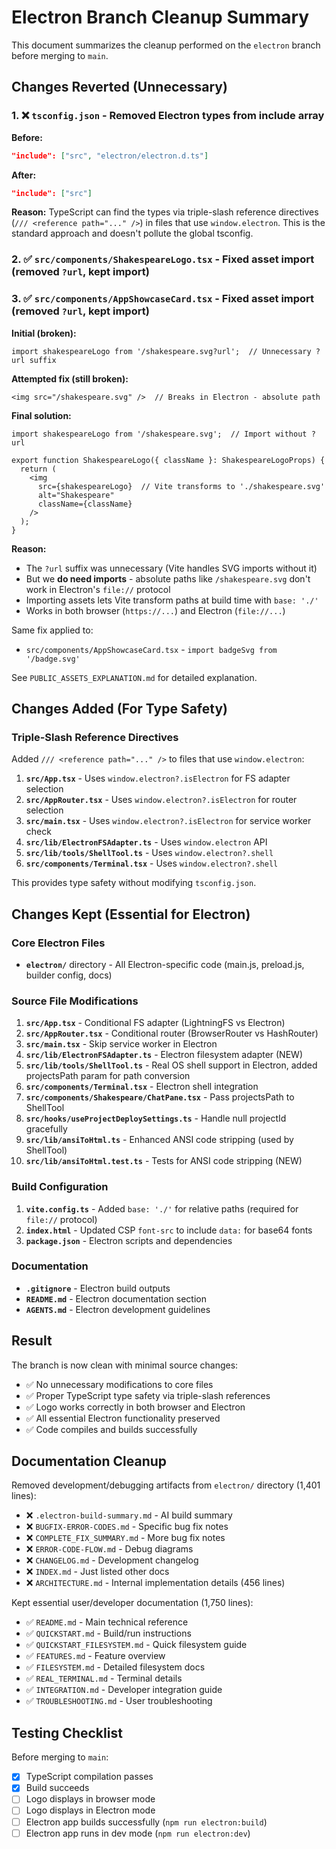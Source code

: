 # Electron Branch Cleanup Summary

This document summarizes the cleanup performed on the `electron` branch before merging to `main`.

## Changes Reverted (Unnecessary)

### 1. ❌ `tsconfig.json` - Removed Electron types from include array
**Before:**
```json
"include": ["src", "electron/electron.d.ts"]
```

**After:**
```json
"include": ["src"]
```

**Reason:** TypeScript can find the types via triple-slash reference directives (`/// <reference path="..." />`) in files that use `window.electron`. This is the standard approach and doesn't pollute the global tsconfig.

### 2. ✅ `src/components/ShakespeareLogo.tsx` - Fixed asset import (removed `?url`, kept import)
### 3. ✅ `src/components/AppShowcaseCard.tsx` - Fixed asset import (removed `?url`, kept import)
**Initial (broken):**
```tsx
import shakespeareLogo from '/shakespeare.svg?url';  // Unnecessary ?url suffix
```

**Attempted fix (still broken):**
```tsx
<img src="/shakespeare.svg" />  // Breaks in Electron - absolute path
```

**Final solution:**
```tsx
import shakespeareLogo from '/shakespeare.svg';  // Import without ?url

export function ShakespeareLogo({ className }: ShakespeareLogoProps) {
  return (
    <img
      src={shakespeareLogo}  // Vite transforms to './shakespeare.svg'
      alt="Shakespeare"
      className={className}
    />
  );
}
```

**Reason:**
- The `?url` suffix was unnecessary (Vite handles SVG imports without it)
- But we **do need imports** - absolute paths like `/shakespeare.svg` don't work in Electron's `file://` protocol
- Importing assets lets Vite transform paths at build time with `base: './'`
- Works in both browser (`https://...`) and Electron (`file://...`)

Same fix applied to:
- `src/components/AppShowcaseCard.tsx` - `import badgeSvg from '/badge.svg'`

See `PUBLIC_ASSETS_EXPLANATION.md` for detailed explanation.

## Changes Added (For Type Safety)

### Triple-Slash Reference Directives
Added `/// <reference path="..." />` to files that use `window.electron`:

1. **`src/App.tsx`** - Uses `window.electron?.isElectron` for FS adapter selection
2. **`src/AppRouter.tsx`** - Uses `window.electron?.isElectron` for router selection
3. **`src/main.tsx`** - Uses `window.electron?.isElectron` for service worker check
4. **`src/lib/ElectronFSAdapter.ts`** - Uses `window.electron` API
5. **`src/lib/tools/ShellTool.ts`** - Uses `window.electron?.shell`
6. **`src/components/Terminal.tsx`** - Uses `window.electron?.shell`

This provides type safety without modifying `tsconfig.json`.

## Changes Kept (Essential for Electron)

### Core Electron Files
- **`electron/`** directory - All Electron-specific code (main.js, preload.js, builder config, docs)

### Source File Modifications
1. **`src/App.tsx`** - Conditional FS adapter (LightningFS vs Electron)
2. **`src/AppRouter.tsx`** - Conditional router (BrowserRouter vs HashRouter)
3. **`src/main.tsx`** - Skip service worker in Electron
4. **`src/lib/ElectronFSAdapter.ts`** - Electron filesystem adapter (NEW)
5. **`src/lib/tools/ShellTool.ts`** - Real OS shell support in Electron, added projectsPath param for path conversion
6. **`src/components/Terminal.tsx`** - Electron shell integration
7. **`src/components/Shakespeare/ChatPane.tsx`** - Pass projectsPath to ShellTool
8. **`src/hooks/useProjectDeploySettings.ts`** - Handle null projectId gracefully
9. **`src/lib/ansiToHtml.ts`** - Enhanced ANSI code stripping (used by ShellTool)
10. **`src/lib/ansiToHtml.test.ts`** - Tests for ANSI code stripping (NEW)

### Build Configuration
1. **`vite.config.ts`** - Added `base: './'` for relative paths (required for `file://` protocol)
2. **`index.html`** - Updated CSP `font-src` to include `data:` for base64 fonts
3. **`package.json`** - Electron scripts and dependencies

### Documentation
- **`.gitignore`** - Electron build outputs
- **`README.md`** - Electron documentation section
- **`AGENTS.md`** - Electron development guidelines

## Result

The branch is now clean with minimal source changes:
- ✅ No unnecessary modifications to core files
- ✅ Proper TypeScript type safety via triple-slash references
- ✅ Logo works correctly in both browser and Electron
- ✅ All essential Electron functionality preserved
- ✅ Code compiles and builds successfully

## Documentation Cleanup

Removed development/debugging artifacts from `electron/` directory (1,401 lines):
- ❌ `.electron-build-summary.md` - AI build summary
- ❌ `BUGFIX-ERROR-CODES.md` - Specific bug fix notes
- ❌ `COMPLETE_FIX_SUMMARY.md` - More bug fix notes
- ❌ `ERROR-CODE-FLOW.md` - Debug diagrams
- ❌ `CHANGELOG.md` - Development changelog
- ❌ `INDEX.md` - Just listed other docs
- ❌ `ARCHITECTURE.md` - Internal implementation details (456 lines)

Kept essential user/developer documentation (1,750 lines):
- ✅ `README.md` - Main technical reference
- ✅ `QUICKSTART.md` - Build/run instructions
- ✅ `QUICKSTART_FILESYSTEM.md` - Quick filesystem guide
- ✅ `FEATURES.md` - Feature overview
- ✅ `FILESYSTEM.md` - Detailed filesystem docs
- ✅ `REAL_TERMINAL.md` - Terminal details
- ✅ `INTEGRATION.md` - Developer integration guide
- ✅ `TROUBLESHOOTING.md` - User troubleshooting

## Testing Checklist

Before merging to `main`:
- [x] TypeScript compilation passes
- [x] Build succeeds
- [ ] Logo displays in browser mode
- [ ] Logo displays in Electron mode
- [ ] Electron app builds successfully (`npm run electron:build`)
- [ ] Electron app runs in dev mode (`npm run electron:dev`)

